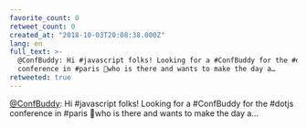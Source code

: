 ```yaml
---
favorite_count: 0
retweet_count: 0
created_at: "2018-10-03T20:08:38.000Z"
lang: en
full_text: >-
  @ConfBuddy: Hi #javascript folks! Looking for a #ConfBuddy for the #dotjs
  conference in #paris 🗼who is there and wants to make the day a…
retweeted: true
---
```


[@ConfBuddy](https://twitter.com/ConfBuddy): Hi #javascript folks! Looking for a
#ConfBuddy for the #dotjs conference in #paris 🗼who is there and wants to make
the day a…
